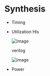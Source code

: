 # Synthesis
* Timing
* Utilization
  Hls
  
  ![image](https://github.com/Kman1016/SocLab/assets/72218646/651e191c-b7e7-44be-9e53-eb1ffd5de762)

  verilog

  ![image](https://github.com/Kman1016/SocLab/assets/72218646/6e6311a8-acbf-4249-9ae0-87536acf33cf)

  
* Power
